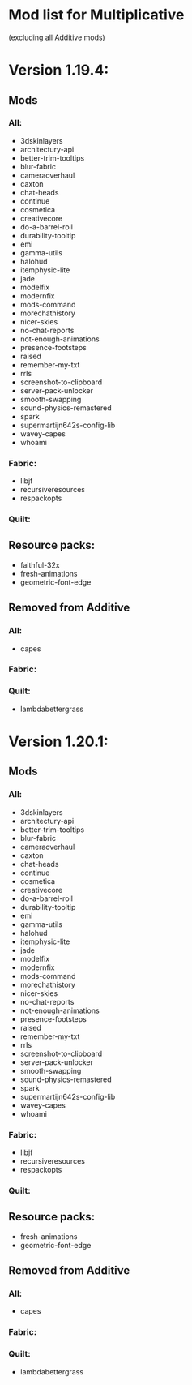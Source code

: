 # Mod list for Multiplicative
(excluding all Additive mods)

# Version 1.19.4:

## Mods


### All:

- 3dskinlayers
- architectury-api
- better-trim-tooltips
- blur-fabric
- cameraoverhaul
- caxton
- chat-heads
- continue
- cosmetica
- creativecore
- do-a-barrel-roll
- durability-tooltip
- emi
- gamma-utils
- halohud
- itemphysic-lite
- jade
- modelfix
- modernfix
- mods-command
- morechathistory
- nicer-skies
- no-chat-reports
- not-enough-animations
- presence-footsteps
- raised
- remember-my-txt
- rrls
- screenshot-to-clipboard
- server-pack-unlocker
- smooth-swapping
- sound-physics-remastered
- spark
- supermartijn642s-config-lib
- wavey-capes
- whoami

### Fabric:

- libjf
- recursiveresources
- respackopts

### Quilt:


## Resource packs:

- faithful-32x
- fresh-animations
- geometric-font-edge

## Removed from Additive


### All:
- capes

### Fabric:


### Quilt:

- lambdabettergrass

# Version 1.20.1:

## Mods


### All:

- 3dskinlayers
- architectury-api
- better-trim-tooltips
- blur-fabric
- cameraoverhaul
- caxton
- chat-heads
- continue
- cosmetica
- creativecore
- do-a-barrel-roll
- durability-tooltip
- emi
- gamma-utils
- halohud
- itemphysic-lite
- jade
- modelfix
- modernfix
- mods-command
- morechathistory
- nicer-skies
- no-chat-reports
- not-enough-animations
- presence-footsteps
- raised
- remember-my-txt
- rrls
- screenshot-to-clipboard
- server-pack-unlocker
- smooth-swapping
- sound-physics-remastered
- spark
- supermartijn642s-config-lib
- wavey-capes
- whoami

### Fabric:

- libjf
- recursiveresources
- respackopts

### Quilt:


## Resource packs:

- fresh-animations
- geometric-font-edge

## Removed from Additive


### All:
- capes

### Fabric:


### Quilt:

- lambdabettergrass
